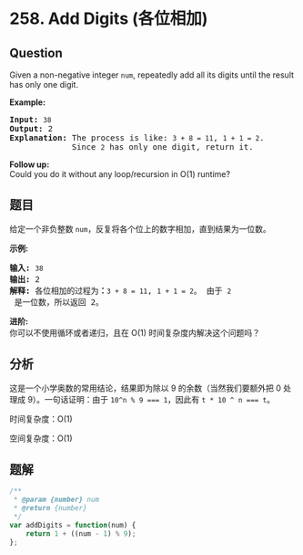 # 258. Add Digits (各位相加)

## Question

Given a non-negative integer `num`, repeatedly add all its digits until the result has only one digit.

**Example:**

<pre><strong>Input:</strong> <code>38</code>
<strong>Output:</strong> 2 
<strong>Explanation: </strong>The process is like: <code>3 + 8 = 11</code>, <code>1 + 1 = 2</code>. 
&nbsp;            Since <code>2</code> has only one digit, return it.
</pre>

**Follow up:**  
Could you do it without any loop/recursion in O(1) runtime?

## 题目

给定一个非负整数 `num`，反复将各个位上的数字相加，直到结果为一位数。

**示例:**

<pre><strong>输入:</strong> <code>38</code>
<strong>输出:</strong> 2 
<strong>解释: </strong>各位相加的过程为<strong>：</strong><code>3 + 8 = 11</code>, <code>1 + 1 = 2</code>。 由于&nbsp;<code>2</code> 是一位数，所以返回 2。
</pre>

**进阶:**  
你可以不使用循环或者递归，且在 O(1) 时间复杂度内解决这个问题吗？

## 分析

这是一个小学奥数的常用结论，结果即为除以 9 的余数（当然我们要额外把 0 处理成 9）。一句话证明：由于 `10^n % 9 === 1`，因此有 `t * 10 ^ n === t`。

时间复杂度：O(1)

空间复杂度：O(1)

## 题解

```javascript
/**
 * @param {number} num
 * @return {number}
 */
var addDigits = function(num) {
    return 1 + ((num - 1) % 9);
};
```
